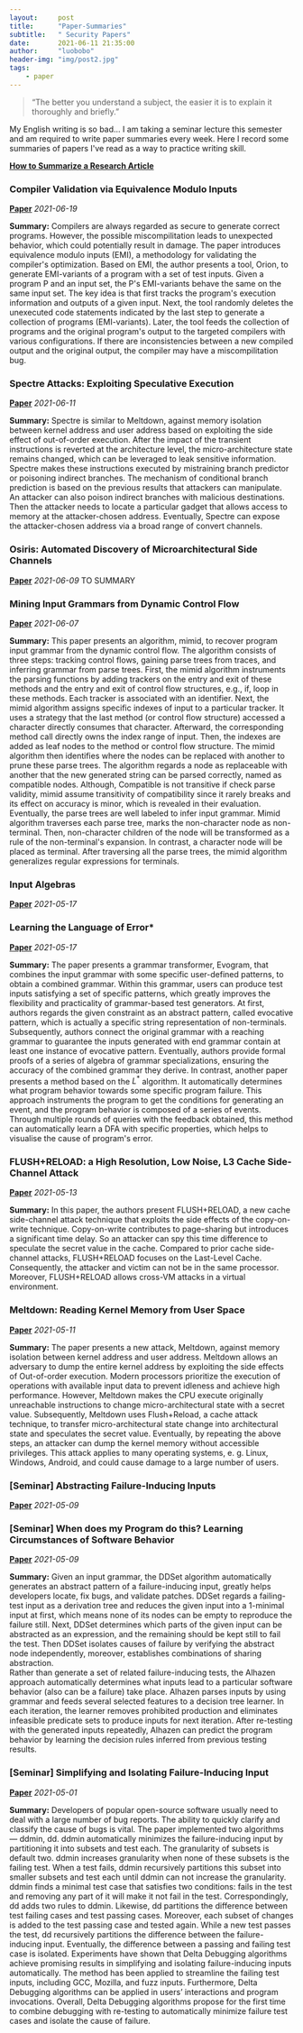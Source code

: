 ```yaml
---
layout:     post
title:      "Paper-Summaries"
subtitle:   " Security Papers"
date:       2021-06-11 21:35:00
author:     "luobobo"
header-img: "img/post2.jpg"
tags:
    - paper
---
```


> “The better you understand a subject, the easier it is to explain it thoroughly and briefly.”

My English writing is so bad... I am taking a seminar lecture this semester and am required to write paper summaries every week. Here I record some summaries of papers I've read as a way to practice writing skill.

[**How to Summarize a Research Article**](https://writingcenter.uconn.edu/wp-content/uploads/sites/593/2014/06/How_to_Summarize_a_Research_Article1.pdf)


### Compiler Validation via Equivalence Modulo Inputs
[**Paper**](https://www.cs.ucdavis.edu/~su/publications/emi.pdf)  *2021-06-19*

**Summary:**
 Compilers are always regarded as secure to generate correct programs. However, the possible miscompilitation leads to unexpected behavior, which could potentially result in damage. The paper introduces equivalence modulo inputs (EMI), a methodology for validating the compiler's optimization. Based on EMI, the author presents a tool, Orion, to generate EMI-variants of a program with a set of test inputs. Given a program P and an input set, the P's EMI-variants behave the same on the same input set. The key idea is that first tracks the program's execution information and outputs of a given input. Next, the tool randomly deletes the unexecuted code statements indicated by the last step to generate a collection of programs (EMI-variants). Later, the tool feeds the collection of programs and the original program's output to the targeted compilers with various configurations. If there are inconsistencies between a new compiled output and the original output, the compiler may have a miscompilitation bug. 


### Spectre Attacks: Exploiting Speculative Execution
[**Paper**](https://spectreattack.com/spectre.pdf)  *2021-06-11*

**Summary:**
 Spectre is similar to Meltdown, against memory isolation between kernel address and user address based on exploiting the side effect of out-of-order execution. After the impact of the transient instructions is reverted at the architecture level, the micro-architecture state remains changed, which can be leveraged to leak sensitive information. Spectre makes these instructions executed by mistraining branch predictor or poisoning indirect branches. The mechanism of conditional branch prediction is based on the previous results that attackers can manipulate. An attacker can also poison indirect branches with malicious destinations. Then the attacker needs to locate a particular gadget that allows access to memory at the attacker-chosen address. Eventually, Spectre can expose the attacker-chosen address via a broad range of convert channels.


### Osiris: Automated Discovery of Microarchitectural Side Channels
[**Paper**](https://publications.cispa.saarland/3431/1/main.pdf) *2021-06-09*
TO SUMMARY 


### Mining Input Grammars from Dynamic Control Flow
[**Paper**](https://publications.cispa.saarland/3101/1/fse2020-mimid.pdf)  *2021-06-07*

**Summary:**
 This paper presents an algorithm, mimid, to recover program input grammar from the dynamic control flow. The algorithm consists of three steps: tracking control flows, gaining parse trees from traces, and inferring grammar from parse trees. First, the mimid algorithm instruments the parsing functions by adding trackers on the entry and exit of these methods and the entry and exit of control flow structures, e.g., if, loop in these methods. Each tracker is associated with an identifier. Next, the mimid algorithm assigns specific indexes of input to a particular tracker. It uses a strategy that the last method (or control flow structure) accessed a character directly consumes that character. Afterward, the corresponding method call directly owns the index range of input. Then, the indexes are added as leaf nodes to the method or control flow structure. The mimid algorithm then identifies where the nodes can be replaced with another to prune these parse trees. The algorithm regards a node as replaceable with another that the new generated string can be parsed correctly, named as compatible nodes. Although, Compatible is not transitive if check parse validity, mimid assume transitivity of compatibility since it rarely breaks and its effect on accuracy is minor, which is revealed in their evaluation. Eventually, the parse trees are well labeled to infer input grammar. Mimid algorithm traverses each parse tree, marks the non-character node as non-terminal. Then, non-character children of the node will be transformed as a rule of the non-terminal's expansion. In contrast, a character node will be placed as terminal. After traversing all the parse trees, the mimid algorithm generalizes regular expressions for terminals.

### Input Algebras
[**Paper**](https://publications.cispa.saarland/3208/7/gopinath2021input.pdf)  *2021-05-17*

### Learning the Language of Error*
[**Paper**](http://www.cprover.org/learning-errors/learning-the-language-of-error-including-a-proof-supplement.pdf)  *2021-05-17*

**Summary:**
 The paper presents a grammar transformer, Evogram, that combines the input grammar with some specific user-defined patterns, to obtain a combined grammar. 
Within this grammar, users can produce test inputs satisfying a set of specific patterns, which greatly improves the flexibility and practicality of grammar-based test generators.
At first, authors regards the given constraint as an abstract pattern, called evocative pattern, which is actually a specific string representation of non-terminals. Subsequently, authors connect the original grammar with a reaching grammar to guarantee the inputs generated with end grammar contain at least one instance of evocative pattern. Eventually, authors provide formal proofs of a series of algebra of grammar specializations, ensuring the accuracy of the combined grammar they derive.
In contrast, another paper presents a method based on the $L^*$ algorithm.
It automatically determines what program behavior towards some specific program failure.
This approach instruments the program to get the conditions for generating an event, and the program behavior is composed of a series of events.
Through multiple rounds of queries with the feedback obtained, this method can automatically learn a DFA with specific properties, which helps to visualise the cause of program's error.


### FLUSH+RELOAD: a High Resolution, Low Noise, L3 Cache Side-Channel Attack
[**Paper**](https://eprint.iacr.org/2013/448.pdf)  *2021-05-13*

**Summary:**
 In this paper, the authors present FLUSH+RELOAD, a new cache side-channel attack technique that exploits the side effects of the copy-on-write technique. 
Copy-on-write contributes to page-sharing but introduces a significant time delay. So an attacker can spy this time difference to speculate the secret value in the cache. 
Compared to prior cache side-channel attacks, FLUSH+RELOAD focuses on the Last-Level Cache.
Consequently, the attacker and victim can not be in the same processor. Moreover, FLUSH+RELOAD allows cross-VM attacks in a virtual environment.


### Meltdown: Reading Kernel Memory from User Space
[**Paper**](https://meltdownattack.com/meltdown.pdf)  *2021-05-11*

**Summary:**
 The paper presents a new attack, Meltdown, against memory isolation between kernel address and user address.
Meltdown allows an adversary to dump the entire kernel address by exploiting the side effects of Out-of-order execution.
Modern processors prioritize the execution of operations with available input data to prevent idleness and achieve high performance. 
However, Meltdown makes the CPU execute originally unreachable instructions to change micro-architectural state with a secret value. 
Subsequently, Meltdown uses Flush+Reload, a cache attack technique, to transfer micro-architectural state change into architectural state and speculates the secret value.
Eventually, by repeating the above steps, an attacker can dump the kernel memory without accessible privileges.
This attack applies to many operating systems,  e. g. Linux, Windows, Android, and could cause damage to a large number of users.


### [Seminar] Abstracting Failure-Inducing Inputs
[**Paper**](https://publications.cispa.saarland/3103/7/issta2020-language-of-failure.pdf)  *2021-05-09*

### [Seminar] When does my Program do this? Learning Circumstances of Software Behavior
[**Paper**](https://publications.cispa.saarland/3107/7/fse2020-alhazen.pdf)  *2021-05-09*

**Summary:**
 Given an input grammar, the DDSet algorithm automatically generates an abstract pattern of a failure-inducing input, greatly helps developers locate, fix bugs, and validate patches.
DDSet regards a failing-test input as a derivation tree and reduces the given input into a 1-minimal input at first, which means none of its nodes can be empty to reproduce the failure still. Next, DDSet determines which parts of the given input can be abstracted as an expression, and the remaining should be kept still to fail the test. Then DDSet isolates causes of failure by verifying the abstract node independently, moreover, establishes combinations of sharing abstraction.   
Rather than generate a set of related failure-inducing tests, the Alhazen approach automatically determines what inputs lead to a particular software behavior (also can be a failure) take place. Alhazen parses inputs by using grammar and feeds several selected features to a decision tree learner. In each iteration, the learner removes prohibited production and eliminates infeasible predicate sets to produce inputs for next iteration.
After re-testing with the generated inputs repeatedly, Alhazen can predict the program behavior by learning the decision rules inferred from previous testing results.


### [Seminar] Simplifying and Isolating Failure-Inducing Input
[**Paper**](https://hiper.cis.udel.edu/lp/lib/exe/fetch.php/courses/other-delta-zellertse.pdf)  *2021-05-01*

**Summary:**
 Developers of popular open-source software usually need to deal with a large number of bug reports. The ability to quickly clarify and classify the cause of bugs is vital. 
The paper implemented two algorithms — ddmin, dd. ddmin automatically minimizes the failure-inducing input by partitioning it into subsets and test each. The granularity of subsets is default two. ddmin increases granularity when none of these subsets is the failing test. When a test fails, ddmin recursively partitions this subset into smaller subsets and test each until ddmin can not increase the granularity. ddmin finds a minimal test case that satisfies two conditions: fails in the test and removing any part of it will make it not fail in the test. Correspondingly, dd adds two rules to ddmin. Likewise, dd partitions the difference between test failing cases and test passing cases. Moreover, each subset of changes is added to the test passing case and tested again. While a new test passes the test, dd recursively partitions the difference between the failure-inducing input. Eventually, the difference between a passing and failing test case is isolated. 
Experiments have shown that Delta Debugging algorithms achieve promising results in simplifying and isolating failure-inducing inputs automatically. The method has been applied to streamline the failing test inputs, including GCC, Mozilla, and fuzz inputs. Furthermore, Delta Debugging algorithms can be applied in users’ interactions and program invocations. 
Overall, Delta Debugging algorithms propose for the first time to combine debugging with re-testing to automatically minimize failure test cases and isolate the cause of failure.